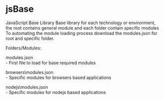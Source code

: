 # jsBase
JavaScript Base Library
Base library for each technology or environment, the root contains general module and each folder contain specific modules
To automating the module loading process download the modules.json for root and specific folder.

Folders/Modules:

modules.json      
    - First file to load for base required modules
    
browsers\modules.json             
    - Specific modules for browsers based applications

nodejs\modules.json             
	- Specific modules for nodejs based applications

